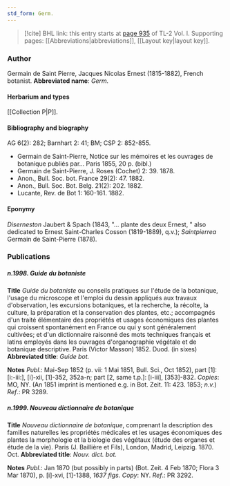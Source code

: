 ```yaml
---
std_form: Germ.
---
```


> [!cite] BHL link: this entry starts at [page 935](https://www.biodiversitylibrary.org/page/33121066) of TL-2 Vol. I.
> Supporting pages: [[Abbreviations|abbreviations]], [[Layout key|layout key]].

### Author

Germain de Saint Pierre, Jacques Nicolas Ernest (1815-1882), French botanist. 
**Abbreviated name**: *Germ.*

#### Herbarium and types

[[Collection P|P]].

#### Bibliography and biography

AG 6(2): 282; Barnhart 2: 41; BM; CSP 2: 852-855.
- Germain de Saint-Pierre, Notice sur les mémoires et les ouvrages de botanique publiés par... Paris 1855, 20 p. (bibl.)
- Germain de Saint-Pierre, J. Roses (Cochet) 2: 39. 1878.
- Anon., Bull. Soc. bot. France 29(2): 47. 1882.
- Anon., Bull. Soc. Bot. Belg. 21(2): 202. 1882.
- Lucante, Rev. de Bot 1: 160-161. 1882.

#### Eponymy

*Diserneston* Jaubert & Spach (1843, "... plante des deux Ernest, " also dedicated to Ernest Saint-Charles Cosson (1819-1889), q.v.); *Saintpierrea* Germain de Saint-Pierre (1878).

### Publications

##### n.1998. Guide du botaniste

**Title**
*Guide du botaniste* ou conseils pratiques sur l'étude de la botanique, l'usage du microscope et l'emploi du dessin appliqués aux travaux d'observation, les excursions botaniques, et la recherche, la récolte, la culture, la préparation et la conservation des plantes, etc.; accompagnés d'un traité élémentaire des propriétés et usages économiques des plantes qui croissent spontanément en France ou qui y sont généralement cultivées; et d'un dictionnaire raisonné des mots techniques français et latins employés dans les ouvrages d'organographie végétale et de botanique descriptive. Paris (Victor Masson) 1852. Duod. (in sixes)
**Abbreviated title**: *Guide bot.*

**Notes**
*Publ*.: Mai-Sep 1852 (p. vii: 1 Mai 1851, Bull. Sci., Oct 1852), part \[1\]: \[i:-iii:\], \[i\]-xii, \[1\]-352, 352a-n; part \[2, same t.p.\]: \[i-iii\], \[353\]-832. *Copies*: MO, NY. (An 1851 imprint is mentioned e.g. in Bot. Zeit. 11: 423. 1853; *n.v.*)
*Ref*.: PR 3289.

##### n.1999. Nouveau dictionnaire de botanique

**Title**
*Nouveau dictionnaire de botanique*, comprenant la description des familles naturelles les propriétés médicales et les usages économiques des plantes la morphologie et la biologie des végétaux (étude des organes et étude de la vie). Paris (J. Baillière et Fils), London, Madrid, Leipzig. 1870. Oct.
**Abbreviated title**: *Nouv. dict. bot.*

**Notes**
*Publ*.: Jan 1870 (but possibly in parts) (Bot. Zeit. 4 Feb 1870; Flora 3 Mar 1870), p. \[i\]-xvi, \[1\]-1388, *1637 figs. Copy*: NY.
*Ref*.: PR 3292.

